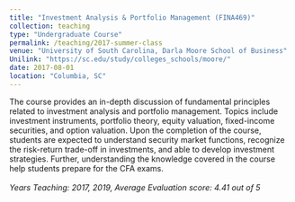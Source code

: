 ```yaml
---
title: "Investment Analysis & Portfolio Management (FINA469)"
collection: teaching
type: "Undergraduate Course"
permalink: /teaching/2017-summer-class
venue: "University of South Carolina, Darla Moore School of Business"
Unilink: "https://sc.edu/study/colleges_schools/moore/"
date: 2017-08-01
location: "Columbia, SC"
---
```

The course provides an in-depth discussion of fundamental principles related to investment analysis and portfolio management. Topics include investment instruments, portfolio theory, equity valuation, fixed-income securities, and option valuation. Upon the completion of the course, students are expected to understand security market functions, recognize the risk-return trade-off in investments, and able to develop investment strategies. Further, understanding the knowledge covered in the course help students prepare for the CFA exams. <br/> <br/> *Years Teaching: 2017, 2019, Average Evaluation score: 4.41 out of 5*